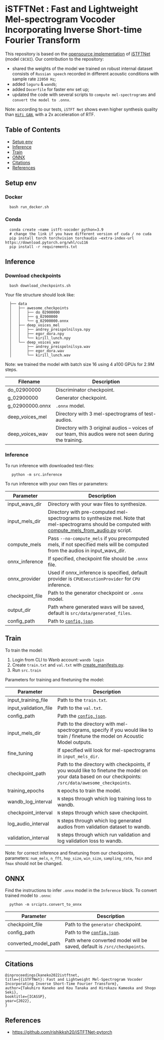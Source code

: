 # iSTFTNet : Fast and Lightweight Mel-spectrogram Vocoder Incorporating Inverse Short-time Fourier Transform
This repository is based on the [opensource implementation](https://github.com/rishikksh20/iSTFTNet-pytorch) of [iSTFTNet](https://arxiv.org/abs/2203.02395) (model `C8C8I`). Our contribution to the repository:

- shared the weights of the model we trained on robust internal dataset consists of `Russian speech` recorded in different acoustic conditions with sample rate `22050 Hz`;
- added `loguru` & `wandb`; 
- added `Docerfile` for faster env set up;
- updated the code with several scripts to `compute mel-spectrograms` and `convert the model to .onnx`.

Note: according to our tests, `iSTFT Net` shows even higher synthesis quality than [`HiFi GAN`](https://github.com/NVIDIA/DeepLearningExamples/tree/master/PyTorch/SpeechSynthesis/HiFiGAN), with a 2x acceleration of RTF.


## Table of Contents  
- [Setup env](#setup-env)  
- [Inference](#inference) 
- [Train](#train)
- [ONNX](#onnx)
- [Citations](#citations)
- [References](#references)

## Setup env

### Docker

      bash run_docker.sh
      
      
### Conda 

      conda create —name istft-vocoder python=3.9
      # change the link if you have different version of cuda / no cuda
      pip install torch torchvision torchaudio —extra-index-url https://download.pytorch.org/whl/cu116
      pip install -r requirements.txt
      
      
## Inference 

### Download checkpoints

      bash download_checkpoints.sh
      
Your file structure should look like:

      ├── data                                                                                                                                                                                 
      │   ├── awesome_checkpoints                                                                                                                                                              
      │   │   ├── do_02900000                                                                                                                                                                  
      │   │   ├── g_02900000                                                                                                                                                                   
      │   │   └── g_02900000.onnx                                                                                                                                                              
      │   ├── deep_voices_mel                                                                                                                                                                  
      │   │   ├── andrey_preispolnilsya.npy                                                                                                                                                    
      │   │   ├── egor_dora.npy
      │   │   └── kirill_lunch.npy
      │   └── deep_voices_wav
      │       ├── andrey_preispolnilsya.wav
      │       ├── egor_dora.wav
      │       └── kirill_lunch.wav
      
 
 Note: we trained the model with batch size 16 using 4 a100 GPUs for 2.9M steps.
 
 | Filename  | Description |
| ------------- | ------------- |
|do_02900000 | Discriminator checkpoint.|
|g_02900000 | Generator checkpoint. |
| g_02900000.onnx | `.onnx` model. |
|deep_voices_mel | Directory with 3 mel-spectrograms of test-audios.|
|deep_voices_wav | Directory with 3 original audios – voices of our team, this audios were not seen during the training.|

 ### Inference 
 
To run inference with downloaded test-files:

       python -m src.inference
       
       
To run inference with your own files or parameters:

| Parameter  | Description |
| ------------- | ------------- |
| input_wavs_dir | Directory with your wav files to synthesize.  |
| input_mels_dir  | Directory with pre-computed mel-spectrograms to synthesize mel. Note that mel-spectrograms should be computed with [compute_mels_from_audio.py](iSTFTNet-pytorch/scripts/compute_mels_from_audio.py) script.|
|compute_mels| Pass `--no-compute_mels` if you precomputed mels, if not specified mels will be computed from the audios in input_wavs_dir.|
|onnx_inference| If specified, checkpoint file should be `.onnx` file.|
|onnx_provider| Used if onnx_inference is specified, default provider is `CPUExecutionProvider` for `CPU` inference.
|checkpoint_file| Path to the generator checkpoint or `.onnx` model.|
|output_dir | Path where generated wavs will be saved, default is `src/data/generated_files`.|
| config_path | Path to [`config.json`](iSTFTNet-pytorch/src/config.json).|
     

## Train 

To train the model:
1. Login from CLI to Wanb account: `wandb login`
2. Create `train.txt` and `val.txt` with [create_manifests.py](iSTFTNet-pytorch/scripts/create_manifests.py).
3. Run `src.train`

Parameters for training and finetuning the model:

| Parameter  | Description |
| ------------- | ------------- |
| input_training_file | Path to the `train.txt`.|
| input_validation_file | Path to the `val.txt`.  |
|config_path | Path the [`config.json`](iSTFTNet-pytorch/src/config.json).|
|input_mels_dir | Path to the directory with mel-spectrograms, specify if you would like to train / finetune the model on Acoustic Model outputs. |
| fine_tuning | If specified will look for mel-spectrograms in `input_mels_dir`.|
|checkpoint_path | Path to the directory with checkpoints, if you would like to finetune the model on your data based on our checkpoints: `/src/data/awesome_checkpoints`. |
|training_epochs | `N` epochs to train the model. |
|wandb_log_interval | `N` steps through which log training loss to wandb. |
| checkpoint_interval |`N` steps through which save checkpoint. |
| log_audio_interval | `N` steps through which log generated audios from validation dataset to wandb. |
| validation_interval | `N` steps through which run validation and log validation loss to wandb. |

Note: for correct inference and finetuning from our checkpoints, parameters: `num_mels`, `n_fft`, `hop_size`, `win_size`, `sampling_rate`, `fmin` and `fmax` should not be changed. 


## ONNX

Find the instructions to infer `.onnx` model in the `Inference` block. To convert trained model to `.onnx`:
      
      python -m srcipts.convert_to_onnx
      
      
| Parameter  | Description |
| ------------- | ------------- |
| checkpoint_file | Path to the `generator` checkpoint.   |
| config_path | Path to the [`config.json`](iSTFTNet-pytorch/src/config.json).  |
| converted_model_path | Path where converted model will be saved, default is `/src/checkpoints`. |

## Citations
```
@inproceedings{kaneko2022istftnet,
title={{iSTFTNet}: Fast and Lightweight Mel-Spectrogram Vocoder Incorporating Inverse Short-Time Fourier Transform},
author={Takuhiro Kaneko and Kou Tanaka and Hirokazu Kameoka and Shogo Seki},
booktitle={ICASSP},
year={2022},
}
```

## References
* https://github.com/rishikksh20/iSTFTNet-pytorch
